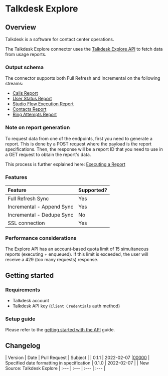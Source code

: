 # Talkdesk Explore

## Overview

Talkdesk is a software for contact center operations.

The Talkdesk Explore connector uses the [Talkdesk Explore API](https://docs.talkdesk.com/docs/explore-api) to fetch data from usage reports.

### Output schema

The connector supports both Full Refresh and Incremental on the following streams:

* [Calls Report](https://docs.talkdesk.com/docs/calls-report-explore)
* [User Status Report](https://docs.talkdesk.com/docs/user-status-explore)
* [Studio Flow Execution Report](https://docs.talkdesk.com/docs/studio-flow-execution-report)
* [Contacts Report](https://docs.talkdesk.com/docs/contacts-report)
* [Ring Attempts Report](https://docs.talkdesk.com/docs/ring-attempts-report)

### Note on report generation

To request data from one of the endpoints, first you need to generate a report. This is done by a POST request where the payload is the report specifications. Then, the response will be a report ID that you need to use in a GET request to obtain the report's data.

This process is further explained here: [Executing a Report](https://docs.talkdesk.com/docs/executing-report)

### Features

| Feature | Supported? |
| :--- | :--- |
| Full Refresh Sync | Yes |
| Incremental - Append Sync | Yes |
| Incremental - Dedupe Sync | No |
| SSL connection | Yes |

### Performance considerations

The Explore API has an account-based quota limit of 15 simultaneous reports (executing + enqueued). If this limit is exceeded, the user will receive a 429 (too many requests) response.

## Getting started

### Requirements

* Talkdesk account
* Talkdesk API key (`Client Credentials` auth method)

### Setup guide

Please refer to the [getting started with the API](https://docs.talkdesk.com/docs/api-access) guide.

## Changelog

| Version | Date | Pull Request | Subject |
| 0.1.1 | 2022-02-07 |[00000](https://github.com/airbytehq/airbyte/issues/00000) | Specified date formatting in specification
| 0.1.0 | 2022-02-07 | | New Source: Talkdesk Explore
| :--- | :--- | :--- | :--- |
